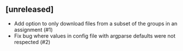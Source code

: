 ## [unreleased]

- Add option to only download files from a subset of the groups in an assignment (#1) 
- Fix bug where values in config file with argparse defaults were not respected (#2)

